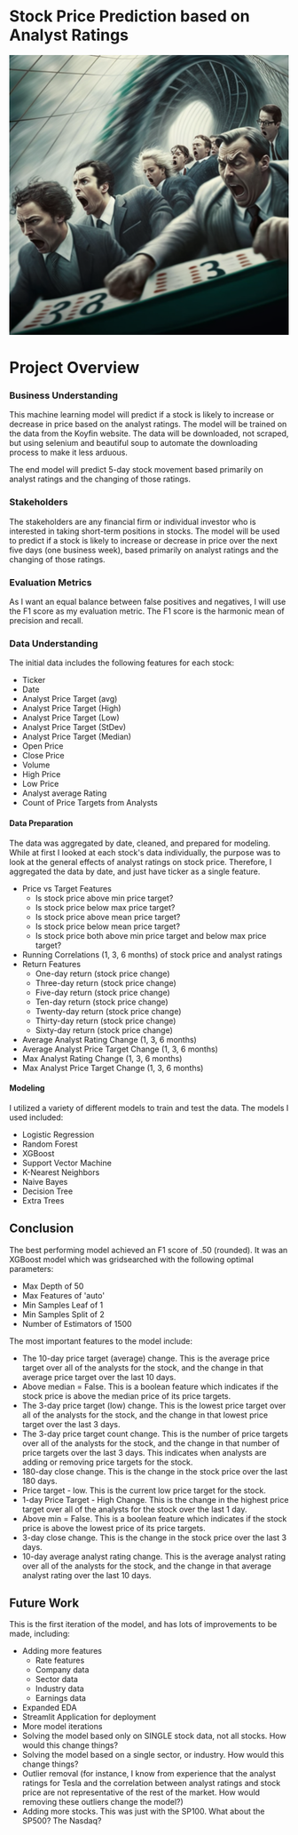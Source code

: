 # Stock Price Prediction based on Analyst Ratings

![Stonks](images/stonks.png)

# Project Overview


### Business Understanding
This machine learning model will predict if a stock is likely to increase or decrease in price based on the analyst ratings. The model will be trained on the data from the Koyfin website. The data will be downloaded, not scraped, but using selenium and beautiful soup to automate the downloading process to make it less arduous. 

The end model will predict 5-day stock movement based primarily on analyst ratings and the changing of those ratings. 


### Stakeholders
The stakeholders are any financial firm or individual investor who is interested in taking short-term positions in stocks. The model will be used to predict if a stock is likely to increase or decrease in price over the next five days (one business week), based primarily on analyst ratings and the changing of those ratings.


### Evaluation Metrics

As I want an equal balance between false positives and negatives, I will use the F1 score as my evaluation metric. The F1 score is the harmonic mean of precision and recall.


### Data Understanding
The initial data includes the following features for each stock:
- Ticker
- Date
- Analyst Price Target (avg)
- Analyst Price Target (High)
- Analyst Price Target (Low)
- Analyst Price Target (StDev)
- Analyst Price Target (Median)
- Open Price
- Close Price
- Volume
- High Price
- Low Price
- Analyst average Rating
- Count of Price Targets from Analysts


#### Data Preparation
The data was aggregated by date, cleaned, and prepared for modeling. 
While at first I looked at each stock's data individually, the purpose was to look at the general effects of analyst ratings on stock price. Therefore, I aggregated the data by date, and just have ticker as a single feature. 

- Price vs Target Features
    -   Is stock price above min price target?
    -   Is stock price below max price target?
    -   Is stock price above mean price target?
    -   Is stock price below mean price target?
    -   Is stock price both above min price target and below max price target?
- Running Correlations (1, 3, 6 months) of stock price and analyst ratings
- Return Features
    -   One-day return (stock price change)
    -   Three-day return (stock price change)
    -   Five-day return (stock price change)
    -   Ten-day return (stock price change)
    -   Twenty-day return (stock price change)
    -   Thirty-day return (stock price change)
    -   Sixty-day return (stock price change)
- Average Analyst Rating Change (1, 3, 6 months)
- Average Analyst Price Target Change (1, 3, 6 months)
- Max Analyst Rating Change (1, 3, 6 months)
- Max Analyst Price Target Change (1, 3, 6 months)


#### Modeling
I utilized a variety of different models to train and test the data. The models I used included:
- Logistic Regression
- Random Forest
- XGBoost
- Support Vector Machine
- K-Nearest Neighbors
- Naive Bayes
- Decision Tree
- Extra Trees


## Conclusion

The best performing model achieved an F1 score of .50 (rounded). It was an XGBoost model which was gridsearched with the following optimal parameters:
- Max Depth of 50
- Max Features of 'auto'
- Min Samples Leaf of 1
- Min Samples Split of 2
- Number of Estimators of 1500

The most important features to the model include:
- The 10-day price target (average) change. This is the average price target over all of the analysts for the stock, and the change in that average price target over the last 10 days.
- Above median = False. This is a boolean feature which indicates if the stock price is above the median price of its price targets.
- The 3-day price target (low) change. This is the lowest price target over all of the analysts for the stock, and the change in that lowest price target over the last 3 days.
- The 3-day price target count change. This is the number of price targets over all of the analysts for the stock, and the change in that number of price targets over the last 3 days. This indicates when analysts are adding or removing price targets for the stock.
- 180-day close change. This is the change in the stock price over the last 180 days.
- Price target - low. This is the current low price target for the stock. 
- 1-day Price Target - High Change. This is the change in the highest price target over all of the analysts for the stock over the last 1 day.
- Above min = False. This is a boolean feature which indicates if the stock price is above the lowest price of its price targets.
- 3-day close change. This is the change in the stock price over the last 3 days.
- 10-day average analyst rating change. This is the average analyst rating over all of the analysts for the stock, and the change in that average analyst rating over the last 10 days.


## Future Work
This is the first iteration of the model, and has lots of improvements to be made, including:
- Adding more features
    - Rate features
    - Company data
    - Sector data
    - Industry data
    - Earnings data
- Expanded EDA
- Streamlit Application for deployment
- More model iterations
- Solving the model based only on SINGLE stock data, not all stocks. How would this change things?
- Solving the model based on a single sector, or industry. How would this change things?
- Outlier removal (for instance, I know from experience that the analyst ratings for Tesla and the correlation between analyst ratings and stock price are not representative of the rest of the market. How would removing these outliers change the model?)
- Adding more stocks. This was just with the SP100. What about the SP500? The Nasdaq?
